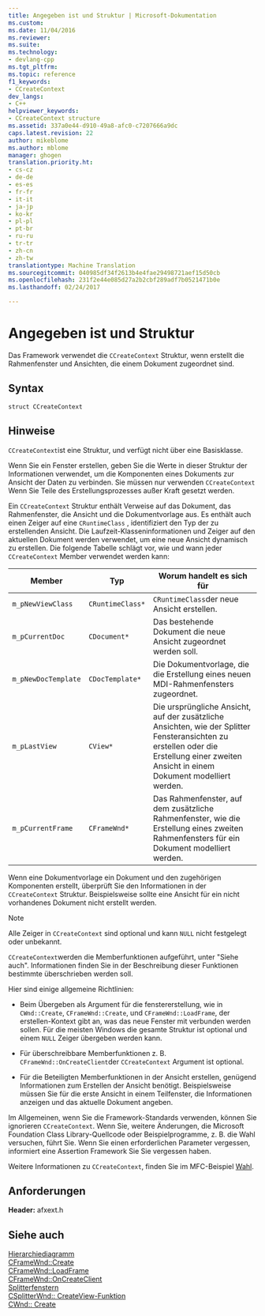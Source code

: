 ```yaml
---
title: Angegeben ist und Struktur | Microsoft-Dokumentation
ms.custom: 
ms.date: 11/04/2016
ms.reviewer: 
ms.suite: 
ms.technology:
- devlang-cpp
ms.tgt_pltfrm: 
ms.topic: reference
f1_keywords:
- CCreateContext
dev_langs:
- C++
helpviewer_keywords:
- CCreateContext structure
ms.assetid: 337a0e44-d910-49a8-afc0-c7207666a9dc
caps.latest.revision: 22
author: mikeblome
ms.author: mblome
manager: ghogen
translation.priority.ht:
- cs-cz
- de-de
- es-es
- fr-fr
- it-it
- ja-jp
- ko-kr
- pl-pl
- pt-br
- ru-ru
- tr-tr
- zh-cn
- zh-tw
translationtype: Machine Translation
ms.sourcegitcommit: 040985df34f2613b4e4fae29498721aef15d50cb
ms.openlocfilehash: 231f2e44e085d27a2b2cbf289adf7b0521471b0e
ms.lasthandoff: 02/24/2017

---
```

# <a name="ccreatecontext-structure"></a>Angegeben ist und Struktur
Das Framework verwendet die `CCreateContext` Struktur, wenn erstellt die Rahmenfenster und Ansichten, die einem Dokument zugeordnet sind.  
  
## <a name="syntax"></a>Syntax  
  
```  
struct CCreateContext  
```  
  
## <a name="remarks"></a>Hinweise  
 `CCreateContext`ist eine Struktur, und verfügt nicht über eine Basisklasse.  
  
 Wenn Sie ein Fenster erstellen, geben Sie die Werte in dieser Struktur der Informationen verwendet, um die Komponenten eines Dokuments zur Ansicht der Daten zu verbinden. Sie müssen nur verwenden `CCreateContext` Wenn Sie Teile des Erstellungsprozesses außer Kraft gesetzt werden.  
  
 Ein `CCreateContext` Struktur enthält Verweise auf das Dokument, das Rahmenfenster, die Ansicht und die Dokumentvorlage aus. Es enthält auch einen Zeiger auf eine `CRuntimeClass` , identifiziert den Typ der zu erstellenden Ansicht. Die Laufzeit-Klasseninformationen und Zeiger auf den aktuellen Dokument werden verwendet, um eine neue Ansicht dynamisch zu erstellen. Die folgende Tabelle schlägt vor, wie und wann jeder `CCreateContext` Member verwendet werden kann:  
  
|Member|Typ|Worum handelt es sich für|  
|------------|----------|--------------------|  
|`m_pNewViewClass`|`CRuntimeClass*`|`CRuntimeClass`der neue Ansicht erstellen.|  
|`m_pCurrentDoc`|`CDocument*`|Das bestehende Dokument die neue Ansicht zugeordnet werden soll.|  
|`m_pNewDocTemplate`|`CDocTemplate*`|Die Dokumentvorlage, die die Erstellung eines neuen MDI-Rahmenfensters zugeordnet.|  
|`m_pLastView`|`CView*`|Die ursprüngliche Ansicht, auf der zusätzliche Ansichten, wie der Splitter Fensteransichten zu erstellen oder die Erstellung einer zweiten Ansicht in einem Dokument modelliert werden.|  
|`m_pCurrentFrame`|`CFrameWnd*`|Das Rahmenfenster, auf dem zusätzliche Rahmenfenster, wie die Erstellung eines zweiten Rahmenfensters für ein Dokument modelliert werden.|  
  
 Wenn eine Dokumentvorlage ein Dokument und den zugehörigen Komponenten erstellt, überprüft Sie den Informationen in der `CCreateContext` Struktur. Beispielsweise sollte eine Ansicht für ein nicht vorhandenes Dokument nicht erstellt werden.  
  
> [!NOTE]
>  Alle Zeiger in `CCreateContext` sind optional und kann `NULL` nicht festgelegt oder unbekannt.  
  
 `CCreateContext`werden die Memberfunktionen aufgeführt, unter "Siehe auch". Informationen finden Sie in der Beschreibung dieser Funktionen bestimmte überschrieben werden soll.  
  
 Hier sind einige allgemeine Richtlinien:  
  
-   Beim Übergeben als Argument für die fenstererstellung, wie in `CWnd::Create`, `CFrameWnd::Create`, und `CFrameWnd::LoadFrame`, der erstellen-Kontext gibt an, was das neue Fenster mit verbunden werden sollen. Für die meisten Windows die gesamte Struktur ist optional und einem `NULL` Zeiger übergeben werden kann.  
  
-   Für überschreibbare Memberfunktionen z. B. `CFrameWnd::OnCreateClient`der `CCreateContext` Argument ist optional.  
  
-   Für die Beteiligten Memberfunktionen in der Ansicht erstellen, genügend Informationen zum Erstellen der Ansicht benötigt. Beispielsweise müssen Sie für die erste Ansicht in einem Teilfenster, die Informationen anzeigen und das aktuelle Dokument angeben.  
  
 Im Allgemeinen, wenn Sie die Framework-Standards verwenden, können Sie ignorieren `CCreateContext`. Wenn Sie, weitere Änderungen, die Microsoft Foundation Class Library-Quellcode oder Beispielprogramme, z. B. die Wahl versuchen, führt Sie. Wenn Sie einen erforderlichen Parameter vergessen, informiert eine Assertion Framework Sie Sie vergessen haben.  
  
 Weitere Informationen zu `CCreateContext`, finden Sie im MFC-Beispiel [Wahl](../../visual-cpp-samples.md).  
  
## <a name="requirements"></a>Anforderungen  
 **Header:** afxext.h  
  
## <a name="see-also"></a>Siehe auch  
 [Hierarchiediagramm](../../mfc/hierarchy-chart.md)   
 [CFrameWnd::Create](../../mfc/reference/cframewnd-class.md#create)   
 [CFrameWnd::LoadFrame](../../mfc/reference/cframewnd-class.md#loadframe)   
 [CFrameWnd::OnCreateClient](../../mfc/reference/cframewnd-class.md#oncreateclient)   
 [Splitterfenstern](../../mfc/reference/csplitterwnd-class.md#create)   
 [CSplitterWnd:: CreateView-Funktion](../../mfc/reference/csplitterwnd-class.md#createview)   
 [CWnd:: Create](../../mfc/reference/cwnd-class.md#create)



